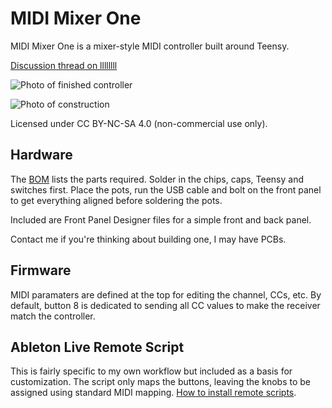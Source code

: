 # MIDI Mixer One
MIDI Mixer One is a mixer-style MIDI controller built around Teensy.

[Discussion thread on llllllll](https://llllllll.co/t/midi-mixer-one/35783)

![Photo of finished controller](https://github.com/markwheeler/midi-mixer-one/blob/main/images/midi-mixer-one-01.jpg)

![Photo of construction](https://github.com/markwheeler/midi-mixer-one/blob/main/images/midi-mixer-one-02.jpg)

Licensed under CC BY-NC-SA 4.0 (non-commercial use only).

## Hardware
The [BOM](https://github.com/markwheeler/midi-mixer-one/blob/main/bom.csv) lists the parts required. Solder in the chips, caps, Teensy and switches first. Place the pots, run the USB cable and bolt on the front panel to get everything aligned before soldering the pots.

Included are Front Panel Designer files for a simple front and back panel.

Contact me if you're thinking about building one, I may have PCBs.

## Firmware
MIDI paramaters are defined at the top for editing the channel, CCs, etc. By default, button 8 is dedicated to sending all CC values to make the receiver match the controller.

## Ableton Live Remote Script
This is fairly specific to my own workflow but included as a basis for customization. The script only maps the buttons, leaving the knobs to be assigned using standard MIDI mapping. [How to install remote scripts](https://help.ableton.com/hc/en-us/articles/209072009-Installing-third-party-remote-scripts).
